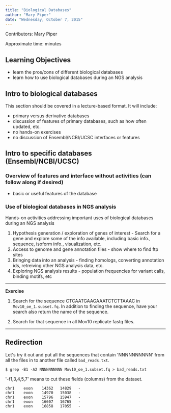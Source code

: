 ```yaml
---
title: "Biological Databases"
author: "Mary Piper"
date: "Wednesday, October 7, 2015"
---
```


Contributors: Mary Piper

Approximate time:  minutes

## Learning Objectives

* learn the pros/cons of different biological databases
* learn how to use biological databases during an NGS analysis

## Intro to biological databases

This section should be covered in a lecture-based format. It will include:

- primary versus derivative databases
- discussion of features of primary databases, such as how often updated, etc.
- no hands-on exercises
- no discussion of Ensembl/NCBI/UCSC interfaces or features


## Intro to specific databases (Ensembl/NCBI/UCSC)

### Overview of features and interface without activities (can follow along if desired)
- basic or useful features of the database

### Use of biological databases in NGS analysis
Hands-on activities addressing important uses of biological databases during an NGS analysis

1. Hypothesis generation / exploration of genes of interest - Search for a gene and explore some of the info available, including basic info., sequence, isoform info., visualization, etc.
2. Access to genome and gene annotation files - show where to find ftp sites
3. Bringing data into an analysis - finding homologs, converting annotation ids, retreiving other NGS analysis data, etc.
4. Exploring NGS analysis results - population frequencies for variant calls, binding motifs, etc


	
	

****
**Exercise**

1) Search for the sequence CTCAATGAAGAAATCTCTTAAAC in `Mov10_oe_1.subset.fq`.
In addition to finding the sequence, have your search also return
the name of the sequence.

2) Search for that sequence in all Mov10 replicate fastq files.
****

## Redirection

Let's try it out and put all the sequences that contain 'NNNNNNNNNN'
from all the files in to another file called `bad_reads.txt`.

`$ grep -B1 -A2 NNNNNNNNNN Mov10_oe_1.subset.fq > bad_reads.txt`
   
'-f1,3,4,5,7' means to cut these fields (columns) from the dataset.  

	chr1	exon	14362	14829	-
	chr1	exon	14970	15038	-
	chr1	exon	15796	15947	-
	chr1	exon	16607	16765	-
	chr1	exon	16858	17055	-


